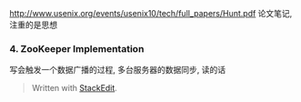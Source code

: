 http://www.usenix.org/events/usenix10/tech/full_papers/Hunt.pdf
论文笔记, 注重的是思想
### 4. ZooKeeper Implementation
写会触发一个数据广播的过程, 多台服务器的数据同步, 读的话

> Written with [StackEdit](https://stackedit.io/).
<!--stackedit_data:
eyJoaXN0b3J5IjpbLTIxNDE4MzQ0MzUsLTE4NTcyMjg2MzddfQ
==
-->